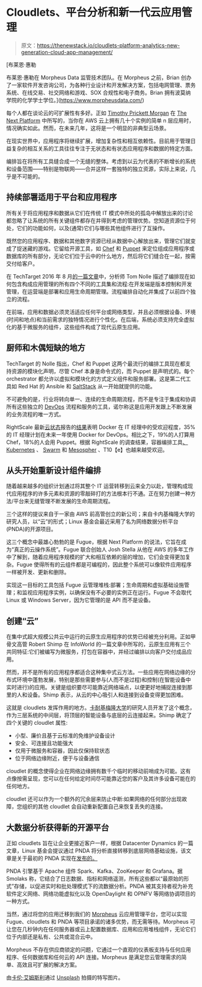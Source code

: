 # Cloudlets、平台分析和新一代云应用管理

> 原文：<https://thenewstack.io/cloudlets-platform-analytics-new-generation-cloud-app-management/>

[](https://www.morpheusdata.com/)

 [布莱恩·惠勒

布莱恩·惠勒在 Morpheus Data 监管技术团队。在 Morpheus 之前，Brian 创办了一家软件开发咨询公司，为各种行业设计和开发解决方案，包括电网管理、票务系统、在线交易、社交网络和游戏、SOX 合规性和电子商务。Brian 拥有波莫纳学院的化学学士学位。](https://www.morpheusdata.com/) [](https://www.morpheusdata.com/)

每个人都在谈论云的可扩展性有多好。正如 [Timothy Prickett Morgan](https://twitter.com/tdaytonpm) 在 [The Next Platform](http://www.nextplatform.com/2016/08/15/getting-cloud-fugue-state/) 中所写的，当你在 AWS 云上拥有几十个实例的简单 n 层应用时，情况确实如此。然而，在未来几年，这将是一个明显的非典型云场景。

在现实世界中，应用程序将继续扩展，增加复杂性和相互依赖性。目前用于管理日益复杂的相互关系的工具往往专注于无状态和有状态应用程序和数据的特定方面。

编排旨在将所有工具缝合成一个无缝的整体。考虑到以云为代表的不断增长的系统和设备范围——特别是物联网——合并这样一套独特的独立资源，实际上来说，几乎是不可能的。

## 持续部署适用于平台和应用程序

所有关于将应用程序和数据从它们在传统 IT 模式中所处的孤岛中解放出来的讨论都忽略了让系统的所有关键组件都存在并得到考虑的管理优势。您知道资源位于何处，它们的功能如何，以及(通常)它们与哪些其他组件进行了互操作。

既然您的应用程序、数据和其他数字资源已经从数据中心解放出来，管理它们就变成了捉迷藏的游戏。它留给开源工具，如 [Chef](https://www.chef.io/products/chef-infra/) 和 [Puppet](https://puppet.com/product/capabilities/orchestration) 来定位组成应用程序或数据库的所有部分，无论它们位于云中的什么地方，然后将它们缝合在一起，按需交付给客户。

在 TechTarget 2016 年 8 月[的一篇文章](http://searchsoftwarequality.techtarget.com/ehandbook/Corporate-culture-influences-selection-of-best-ALM-tools)中，分析师 Tom Nolle 描述了编排现在如何包含构成应用管理的所有四个不同的工具集和流程:在开发端是版本控制和开发管理，在运营端是部署和应用生命周期管理。流程编排自动化并集成了以前四个独立的流程。

在前端，应用和数据必须灵活适应任何平台或网络类型，并且必须根据设备、环境(时间和地点)和当前需求的独特情况进行个性化。在后端，系统必须支持完全虚拟化的基于微服务的组件，这些组件构成了现代云原生应用。

## 厨师和木偶短缺的地方

TechTarget 的 Nolle 指出，Chef 和 Puppet 这两个最流行的编排工具现在都支持资源的模块化声明，尽管 Chef 本身是命令式的，而 Puppet 是声明式的。每个 orchestrator 都允许以虚拟和模块化的方式定义组件和服务部署。这是第二代工具如 Red Hat 的 Ansible 和 [SaltStack](https://saltstack.com/) 从一开始就提供的功能。

不可避免的是，行业将转向单一、连续的生命周期流程，而不是专注于集成和协调所有这些独立的 [DevOps](/category/devops/) 流程和服务的工具，诺尔称这是应用开发跟上不断发展的业务流程的唯一方式。

RightScale 最新[云状态](https://www.rightscale.com/lp/state-of-the-cloud)报告的[结果](https://www.zdnet.com/article/iaas-in-2016-who-can-challenge-amazon/)表明 Docker 在 IT 经理中的受欢迎程度，35%的 IT 经理计划在未来一年使用 Docker for DevOps。相比之下，19%的人打算用 Chef，18%的人会用 Puppet。根据 RightScale 的调查结果，容器编排工具[、Kubernetes](http://kubernetes.io/) 、 [Swarm](https://docs.docker.com/swarm/) 和 [Mesospher](https://mesosphere.com/) 、T10【e】也越来越受欢迎。

## 从头开始重新设计组件编排

随着越来越多的组织计划通过将其整个 IT 运营转移到云来全力以赴，管理构成现代应用程序的许多元素和资源的零敲碎打的方法根本行不通。正在努力创建一种方法/平台来无缝管理不断发展的生命周期流程。

三个这样的提议来自于一家由 AWS 前高管创立的新公司；来自卡内基梅隆大学的研究人员，以“云”的形式；Linux 基金会最近采用了名为网络数据分析平台(PNDA)的开源项目。

这三个概念中最雄心勃勃的是 Fugue，根据 Next Platform 的说法，它旨在成为“真正的云操作系统”。Fugue 联合创始人 Josh Stella 从他在 AWS 的多年工作中了解到，随着应用程序规模的扩大和相互依赖的层的增加，它们会变得更加复杂。Fugue 使得所有的云组件都是可编程的，因此整个系统可以像软件应用程序一样被开发、更新和删除。

实现这一目标的工具包括 Fugue 云管理堆栈:部署；生命周期和虚拟基础设施管理；和监视应用程序实例，以确保没有不必要的实例正在运行。Fugue 不会取代 Linux 或 Windows Server，因为它管理的是 API 而不是设备。

## 创建“云”

在集中式超大规模公共云中运行的云原生应用程序的优势已经被充分利用。正如甲骨文高管 Robert Shimp 在 InfoWorld 的一篇文章中所写的，云原生应用有三个共同特征:它们被编写为微服务，打包在容器中，并经过编排以向客户交付成品应用。

然而，并不是所有的应用程序都适合这种集中式云方法。一些应用在网络边缘的分布式环境中蓬勃发展，特别是那些需要参与(人而不是过程)和控制(在智能设备中实时进行)的应用。关键是组织要尽可能靠近网络端点，以便更好地捕捉连接到那里的人和设备。Shimp 表示，从云的中心吸引人和连接到设备变得更加困难。

这就是 cloudlets 发挥作用的地方。[卡耐基梅隆大学](http://elijah.cs.cmu.edu/)的研究人员开发了这个概念，作为三层系统的中间层，将顶层的智能设备与底层的云连接起来。Shimp 确定了四个关键的 cloudlet 属性:

*   小型、廉价且基于云标准的免维护设备设计
*   安全、可连接且功能强大
*   仅用于微服务和容器，因此仅保持软状态
*   位于网络边缘附近，便于与设备通信

cloudlet 的概念使得企业在网络边缘拥有数千个临时的移动前哨成为可能。这有点像按需呈现，您可以在任何给定时间尽可能靠近您的客户及其许多设备可能在的任何地方。

cloudlet 还可以作为一个额外的冗余层来防止中断:如果网络的任何部分出现故障，您组织的其他 cloudlet 会自动重新配置自己来恢复丢失的连接。

## 大数据分析获得新的开源平台

正如 cloudlets 旨在让企业更接近客户一样，根据 Datacenter Dynamics 的一篇文章，Linux 基金会提议通过 PNDA 将分析直接转移到底层网络基础设施，该文章是关于最初的 PNDA 实现在[发布的。](https://github.com/pndaproject)

PNDA 引擎基于 Apache 组件 Spark、Kafka、ZooKeeper 和 Grafana。据 Smolaks 称，它结合了日志数据、指标和网络遥测，所有这些都以“最原始的形式”存储，以促进实时和批处理模式下的流数据分析。PNDA 被其支持者视为补充软件定义网络、网络功能虚拟化以及 OpenDaylight 和 OPNFV 等网络协调项目的一种方式。

当然，通过将您的应用迁移到我们的 [Morpheus](https://www.morpheusdata.com/) 云应用管理平台，您可以实现 Fugue、cloudlets 和 PNDA 等项目承诺的诸多优势，而无需等待。Morpheus 可让您在几秒钟内在任何服务器或云上配置数据库、应用和应用堆栈组件，无论它们位于内部还是私有、公共或混合云中。

Morpheus 不存在供应商锁定的问题，它通过一个直观的仪表板支持与任何应用程序、任何数据库和任何云的 API 连接。Morpheus 是满足您云管理需求的简单、高效且可扩展的解决方案。

由[卡伦·艾姆斯利](https://unsplash.com/@kalenemsley)通过 [Unsplash](https://unsplash.com/photos/_LuLiJc1cdo) 拍摄的特写图片。

<svg xmlns:xlink="http://www.w3.org/1999/xlink" viewBox="0 0 68 31" version="1.1"><title>Group</title> <desc>Created with Sketch.</desc></svg>